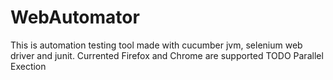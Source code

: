  # WebAutomator
This is automation testing tool made with cucumber jvm, selenium web driver and junit.
Currented Firefox and Chrome are supported
TODO Parallel Exection
